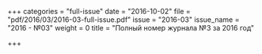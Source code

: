 +++
categories = "full-issue"
date = "2016-10-02"
file = "pdf/2016/03/2016-03-full-issue.pdf"
issue = "2016-03"
issue_name = "2016 - №03"
weight = 0
title = "Полный номер журнала №3 за 2016 год"

+++
